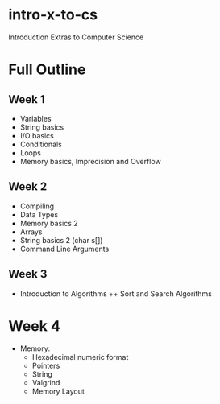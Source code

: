 # intro-x-to-cs
Introduction Extras to Computer Science

# Full Outline

## Week 1

+ Variables
+ String basics
+ I/O basics
+ Conditionals
+ Loops
+ Memory basics, Imprecision and Overflow

## Week 2

+ Compiling
+ Data Types
+ Memory basics 2
+ Arrays
+ String basics 2 (char s\[])
+ Command Line Arguments

## Week 3

+ Introduction to Algorithms
  ++ Sort and Search Algorithms

# Week 4

+ Memory:
  + Hexadecimal numeric format
  + Pointers
  + String
  + Valgrind
  + Memory Layout

